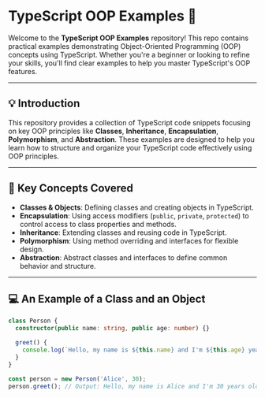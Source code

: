 # TypeScript OOP Examples 🚀

Welcome to the **TypeScript OOP Examples** repository! This repo contains practical examples demonstrating Object-Oriented Programming (OOP) concepts using TypeScript. Whether you're a beginner or looking to refine your skills, you'll find clear examples to help you master TypeScript's OOP features.

---

## 💡 Introduction
This repository provides a collection of TypeScript code snippets focusing on key OOP principles like **Classes**, **Inheritance**, **Encapsulation**, **Polymorphism**, and **Abstraction**. These examples are designed to help you learn how to structure and organize your TypeScript code effectively using OOP principles.

---

## 🔑 Key Concepts Covered

- **Classes & Objects**: Defining classes and creating objects in TypeScript.
- **Encapsulation**: Using access modifiers (`public`, `private`, `protected`) to control access to class properties and methods.
- **Inheritance**: Extending classes and reusing code in TypeScript.
- **Polymorphism**: Using method overriding and interfaces for flexible design.
- **Abstraction**: Abstract classes and interfaces to define common behavior and structure.

---

## 💻 An Example of a Class and an Object

```typescript
class Person {
  constructor(public name: string, public age: number) {}

  greet() {
    console.log(`Hello, my name is ${this.name} and I'm ${this.age} years old.`);
  }
}

const person = new Person('Alice', 30);
person.greet(); // Output: Hello, my name is Alice and I'm 30 years old.